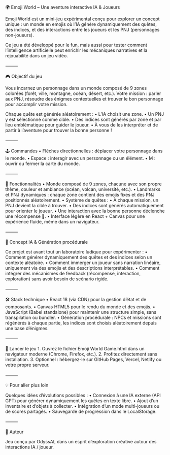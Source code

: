🌍 Emoji World – Une aventure interactive IA & Joueurs

Emoji World est un mini-jeu expérimental conçu pour explorer un concept unique : un monde en emojis où l’IA génère dynamiquement des quêtes, des indices, et des interactions entre les joueurs et les PNJ (personnages non-joueurs).

Ce jeu a été développé pour le fun, mais aussi pour tester comment l’intelligence artificielle peut enrichir les mécaniques narratives et la rejouabilité dans un jeu vidéo.

⸻

🎮 Objectif du jeu

Vous incarnez un personnage dans un monde composé de 9 zones colorées (forêt, ville, montagne, océan, désert, etc.). Votre mission : parler aux PNJ, résoudre des énigmes contextuelles et trouver le bon personnage pour accomplir votre mission.

Chaque quête est générée aléatoirement :
	•	L’IA choisit une zone.
	•	Un PNJ y est sélectionné comme cible.
	•	Des indices sont générés par zone et par lieu emblématique pour guider le joueur.
	•	À vous de les interpréter et de partir à l’aventure pour trouver la bonne personne !

⸻

🕹️ Commandes
	•	Flèches directionnelles : déplacer votre personnage dans le monde.
	•	Espace : interagir avec un personnage ou un élément.
	•	M : ouvrir ou fermer la carte du monde.

⸻

📱 Fonctionnalités
	•	Monde composé de 9 zones, chacune avec son propre thème, couleur et ambiance (océan, volcan, université, etc.).
	•	Landmarks et PNJ dynamiques : chaque zone contient des emojis fixes et des PNJ positionnés aléatoirement.
	•	Système de quêtes :
	•	À chaque mission, un PNJ devient la cible à trouver.
	•	Des indices sont générés automatiquement pour orienter le joueur.
	•	Une interaction avec la bonne personne déclenche une récompense 🎉.
	•	Interface légère en React + Canvas pour une expérience fluide, même dans un navigateur.

⸻

🧠 Concept IA & Génération procédurale

Ce projet est avant tout un laboratoire ludique pour expérimenter :
	•	Comment générer dynamiquement des quêtes et des indices selon un contexte aléatoire.
	•	Comment immerger un joueur sans narration linéaire, uniquement via des emojis et des descriptions interprétables.
	•	Comment intégrer des mécanismes de feedback (récompense, interaction, exploration) sans avoir besoin de scénario rigide.

⸻

🛠️ Stack technique
	•	React 18 (via CDN) pour la gestion d’état et de composants.
	•	Canvas HTML5 pour le rendu du monde et des emojis.
	•	JavaScript (Babel standalone) pour maintenir une structure simple, sans transpilation ou bundler.
	•	Génération procédurale : NPCs et missions sont régénérés à chaque partie, les indices sont choisis aléatoirement depuis une base d’énigmes.

⸻

🚀 Lancer le jeu
	1.	Ouvrez le fichier Emoji World Game.html dans un navigateur moderne (Chrome, Firefox, etc.).
	2.	Profitez directement sans installation.
	3.	Optionnel : hébergez-le sur GitHub Pages, Vercel, Netlify ou votre propre serveur.

⸻

💡 Pour aller plus loin

Quelques idées d’évolutions possibles :
	•	Connexion à une IA externe (API GPT) pour générer dynamiquement les quêtes en texte libre.
	•	Ajout d’un inventaire et d’objets à collecter.
	•	Intégration d’un mode multi-joueurs ou de scores partagés.
	•	Sauvegarde de progression dans le LocalStorage.

⸻

🙌 Auteur

Jeu conçu par OdyssAI, dans un esprit d’exploration créative autour des interactions IA / joueur.